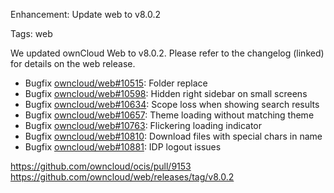 Enhancement: Update web to v8.0.2

Tags: web

We updated ownCloud Web to v8.0.2. Please refer to the changelog (linked) for details on the web release.

* Bugfix [owncloud/web#10515](https://github.com/owncloud/web/issues/10515): Folder replace
* Bugfix [owncloud/web#10598](https://github.com/owncloud/web/issues/10598): Hidden right sidebar on small screens
* Bugfix [owncloud/web#10634](https://github.com/owncloud/web/issues/10634): Scope loss when showing search results
* Bugfix [owncloud/web#10657](https://github.com/owncloud/web/issues/10657): Theme loading without matching theme
* Bugfix [owncloud/web#10763](https://github.com/owncloud/web/pull/10763): Flickering loading indicator
* Bugfix [owncloud/web#10810](https://github.com/owncloud/web/issues/10810): Download files with special chars in name
* Bugfix [owncloud/web#10881](https://github.com/owncloud/web/pull/10881): IDP logout issues

https://github.com/owncloud/ocis/pull/9153
https://github.com/owncloud/web/releases/tag/v8.0.2
